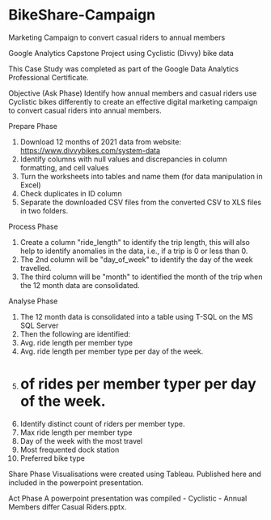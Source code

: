 # BikeShare-Campaign
Marketing Campaign to convert casual riders to annual members

Google Analytics Capstone Project using Cyclistic (Divvy) bike data

This Case Study was completed as part of the Google Data Analytics Professional Certificate.

Objective (Ask Phase)
Identify how annual members and casual riders use Cyclistic bikes differently to create an effective digital marketing campaign to convert casual riders into annual members.

Prepare Phase
1. Download 12 months of 2021 data from website: https://www.divvybikes.com/system-data
2. Identify columns with null values and discrepancies in column formatting, and cell values
3. Turn the worksheets into tables and name them (for data manipulation in Excel)
4. Check duplicates in ID column
5. Separate the downloaded CSV files from the  converted CSV to XLS files in two folders.

Process Phase
1. Create a column "ride_length" to identify the trip length, this will also help to identify anomalies in the data, i.e., if a trip is 0 or less than 0.
2. The 2nd column will be "day_of_week" to identify the day of the week travelled.
3. The third column will be "month" to identified the month of the trip when the 12 month data are consolidated. 

Analyse Phase
1. The 12 month data is consolidated into a table using T-SQL on the MS SQL Server
2. Then the following are identified:
3. Avg. ride length per member type
4. Avg. ride length per member type per day of the week.
5. # of rides per member typer per day of the week.
6. Identify distinct count of riders per member type.
7. Max ride length per member type
8. Day of the week with the most travel 
9. Most frequented dock station
10. Preferred bike type 


Share Phase
Visualisations were created using Tableau. Published here  and included in the powerpoint presentation.

Act Phase
A powerpoint presentation was compiled - Cyclistic - Annual Members differ Casual Riders.pptx.
